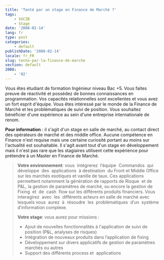 ```yaml
---
title: 'Tenté par un stage en Finance de Marché ?'
tags:
    - SGCIB
    - Stage
date: '2008-02-14'
lang: fr
type: post
categories:
    - default
publishDate: '2008-02-14'
locale: fr_FR
slug: tente-par-la-finance-de-marche
section: default
2008:
    - '02'
---
```


Vous êtes étudiant de formation Ingénieur niveau Bac +5.
Vous faites preuve de réactivité et possédez de bonnes connaissances en programmation.
Vos capacités relationnelles sont excellentes et vous avez un fort esprit d'équipe.
Vous êtes intéressé par le monde de la Finance de Marché et les problématiques de suivi de position.
Vous souhaitez bénéficier d'une expérience au sein d'une entreprise internationale de renom.

**Pour information**&nbsp;: il s'agit d'un stage en salle de marché, au contact direct des opérateurs de marché et des middle office. Aucune compétence en Finance n'est requise mais une certaine curiosité portant au moins sur l'actualité est souhaitable. Il s'agit avant tout d'un stage en développement mais il n'est pas rare que les stagiaires utilisent cette expérience pour prétendre à un Master en Finance de Marché.

> **Votre environnement**: vous&#160; intégrerez&nbsp; l’équipe&nbsp; Commandos&nbsp; qui&nbsp; développe&nbsp; des&nbsp; applications&nbsp; à destination&nbsp; du Front et Middle Office sur les marchés exotiques et vanille de taux. Ces applications permettent notamment la génération de rapports de Risque&nbsp; et de P&amp;L, la gestion de paramètres de marché, ou encore la gestion de&nbsp; Fixing&nbsp; et&nbsp; de&nbsp; cash&nbsp; flow sur les différents produits financiers. Vous interagirez&nbsp; avec&nbsp; les&nbsp; différents acteurs en salle de marché avec lesquels vous&nbsp; aurez&nbsp; à&nbsp; résoudre&nbsp; les&nbsp; problématiques&nbsp; d’un&nbsp; système&nbsp; d’information complexe.  
> 
> **Votre stage**: vous aurez pour missions&nbsp;:</p>  
> 
> *   Ajout de nouvelles fonctionnalités à l'application de suivi de position (P&amp;L, analyses de risques)  
> *   Intégration de nouveaux produits dans l’application de fixing  
> *   Développement sur divers applicatifs de gestion de paramètres marchés ou autres  
> *   Support des différents process et&nbsp; applications